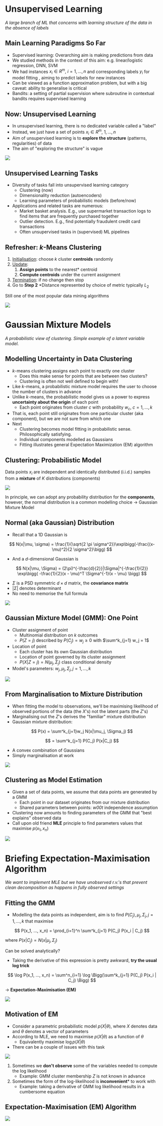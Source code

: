 # Unsupervised Learning
_A large branch of ML that concerns with learning structure of the data in the absence of labels_

## Main Learning Paradigms So Far
- Supervised learning: Overarching aim is making predictions from data
- We studied methods in the context of this aim: e.g. linear/logistic regression, DNN, SVM
- We had instances $x_i \in R^m, \ i = 1, ..., n$ and corresponding labels $y_i$ for model fitting , aiming to predict labels for new instances
- Can be viewed as a function approximation problem, but with a big caveat: ability to generalise is critical
- Bandits: a setting of partial supervision where subroutine in contextual bandits requires supervised learning

## Now: Unsupervised Learning
- In unsupervised learning, there is no dedicated variable called a "label"
- Instead, we just have a set of points $x_i \in R^m, \ 1, ..., n$
- Aim of unsupervised learning is to **explore the structure** (patterns, regularities) of data
- The aim of "exploring the structure" is vague

![](Images/unsupervised_learning.png)

## Unsupervised Learning Tasks
- Diversity of tasks fall into unsupervised learning category
	- Clustering (now)
	- Dimensionality reduction (autoencoders)
	- Learning parameters of probabilistic models (before/now)
- Applications and related tasks are numerous:
	- Market basket analysis. E.g., use supermarket transaction logs to find items that are frequently purchased together
	- Outlier detection. E.g., find potentially fraudulent credit card transactions
	- Often unsupervised tasks in (supervised) ML pipelines

## Refresher: $k$-Means Clustering
1. <u>Initialisation</u>: choose $k$ cluster **centroids** randomly
2. <u>Update</u>:
	1. **Assign points** to the nearest* centroid
	2. **Compute centroids** under the current assignment
3. <u>Termination</u>: if no change then stop
4. Go to **Step 2**
*Distance represented by choice of metric typically $L_2$

Still one of the most popular data mining algorithms

![](Images/refresher-k-means.png)

# Gaussian Mixture Models
_A probabilistic view of clustering. Simple example of a latent variable model._

## Modelling Uncertainty in Data Clustering
- $k$-means clustering assigns each point to exactly one cluster
	- Does this make sense for points that are between two clusters?
	- Clustering is often not well defined to begin with!
- Like $k$-means, a probabilistic mixture model requires the user to choose the number of clusters in advance
- Unlike $k$-means, the probabilistic model gives us a power to express **uncertainty about the origin** of each point
	- Each point originates from cluster $c$ with probability $w_c$, $c=1, ..., k$ 
- That is, each point still originates from one particular cluster (aka component), but we are not sure from which one
- Next
	- Clustering becomes model fitting in probabilistic sense. Philosophically satisfying.
	- Individual components modelled as Gaussians
	- Fitting illustrates general Expectation Maximization (EM) algorithm

## Clustering: Probabilistic Model
Data points $x_i$ are independent and identically distributed (i.i.d.) samples from a **mixture** of $K$ distributions (components)

![](Images/clustering-probabilistic-model.png)

In principle, we can adopt any probability distribution for the **components**, however, the normal distribution is a common modelling choice $\rightarrow$ Gaussian Mixture Model

## Normal (aka Gaussian) Distribution
- Recall that a 1D Gaussian is

$$
N(x|\mu, \sigma) = \frac{1}{\sqrt{2 \pi \sigma^2}}\exp\bigg(-\frac{(x-\mu)^2}{2 \sigma^2}\bigg)
$$

- And a $d$-dimensional Gaussian is

$$
N(x|\mu, \Sigma) = (2\pi)^{-\frac{d}{2}}|\Sigma|^{-\frac{1}{2}} \exp\bigg( -\frac{1}{2}(x - \mu)^T \Sigma^{-1}(x - \mu) \bigg)
$$

- $\Sigma$ is a PSD symmetric $d \times d$ matrix, the **covariance matrix**
- $|\Sigma|$ denotes determinant
- No need to memorise the full formula

![](Images/normal_distribution_adka_gaussian.png)

## Gaussian Mixture Model (GMM): One Point
- Cluster assignment of point
	- Multinomial distribution on $k$ outcomes
	- $P(Z = j)$ described by $P(C_j) = w_j \geq 0$ with $\sum^k_{j=1} w_j = 1$ 
- Location of point
	- Each cluster has its own Gaussian distribution
	- Location of point governed by its cluster assignment
	- $P(X|Z=j) = N(\mu_j, \Sigma_j)$ class conditional density
- Model's parameters: $w_j, \mu_j, \Sigma_j, j = 1, ..., k$ 

![](Images/gaussin_mixture_model_one_point.png)

## From Marginalisation to Mixture Distribution
- When fitting the model to observations, we'll be maximising likelihood of observed portions of the data (the $X$'s) not the latent parts (the $Z$'s)
- Marginalising out the $Z$'s derives the "familiar" mixture distribution
- Gaussian mixture distribution:

$$
P(x) = \sum^k_{j=1}w_j N(x|\mu_j, \Sigma_j)
$$

$$
= \sum^k_{j=1} P(C_j) P(x|C_j)
$$

- A convex combination of Gaussians
- Simply marginalisation at work

![](Images/from-marginalisation-to-mixture-distribution.png)

## Clustering as Model Estimation
- Given a set of data points, we assume that data points are generated by a GMM
	- Each point in our dataset originates from our mixture distribution
	- Shared parameters between points: _w00t_ independence assumption
- Clustering now amounts to finding parameters of the GMM that "best explains" observed data
- Call upon old friend **MLE** principle to find parameters values that maximise $p(x_1, x_n)$

![](Images/clustering_as_model_estimation.png)

# Briefing Expectation-Maximisation Algorithm
_We want to implement MLE but we have unobserved r.v.'s that prevent clean decomposition as happens in fully observed settings_

## Fitting the GMM
- Modelling the data points as independent, aim is to find $P(C_j), \mu_j, \Sigma_j, j=1, ..., k$ that maximise

$$
P(x_1, ..., x_n) = \prod_{i=1}^n \sum^k_{j=1} P(C_j) P(x_i | C_j)
$$

where $P(x|C_j) = N(x|\mu_j, \Sigma_j)$ 

Can be solved analytically?

- Taking the derivative of this expression is pretty awkward, **try the usual log trick**

$$
\log P(x_1, ..., x_n) = \sum^n_{i=1} \log \Bigg(\sum^k_{j=1} P(C_j) P(x_i | C_j) \Bigg)
$$

$\rightarrow$ **Expectation-Maximisation (EM)**

![](Images/fitting-the-gmm.png)
## Motivation of EM
- Consider a parametric probabilistic model $p(X| \theta)$, where $X$ denotes data and $\theta$ denotes a vector of parameters
- According to MLE, we need to maximise $p(X|\theta)$ as a function of $\theta$
	- Equivalently maximise $\log p (X|\theta)$ 
- There can be a couple of issues with this task

![](Images/crying.png)

1. Sometimes we **don't observe** some of the variables needed to compute the log likelihood
	- Example: GMM cluster membership $Z$ is not known in advance
2. Sometimes the form of the log-likelihood is **inconvenient*** to work with
	- Example: taking a derivative of GMM log likelihood results in a cumbersome equation

## Expectation-Maximisation (EM) Algorithm

![](Images/expectation-maximisation-algorithm.png)